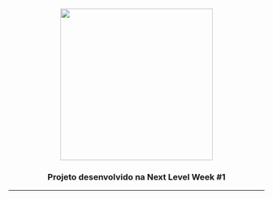 <h1 align="center">
  <img width="300px" src="/assets/logo.svg" />
</h1>

<h3 align="center">
  Projeto desenvolvido na Next Level Week #1
</h3>

---